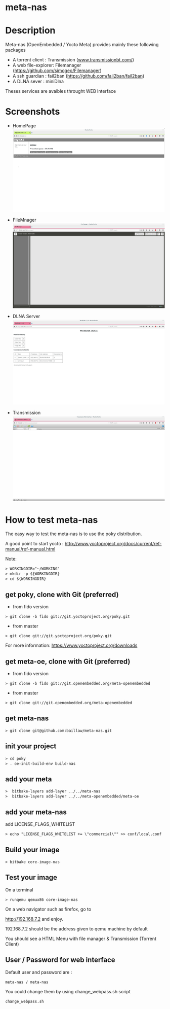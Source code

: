 # meta-nas
# Description

Meta-nas (OpenEmbedded / Yocto Meta) provides mainly these following packages
* A torrent client : Transmission (www.transmissionbt.com/)
* A web file-explorer: Filemanager (https://github.com/simogeo/Filemanager)
* A ssh guardian : fail2ban (https://github.com/fail2ban/fail2ban)
* A DLNA sever : miniDlna

Theses services are avaibles throught WEB Interface

# Screenshots
* HomePage
![HOMEPAGE](https://raw.githubusercontent.com/baillaw/meta-nas/master/screenshots/Homepage.jpg)

* FileMnager
![FILEMANAGER](https://raw.githubusercontent.com/baillaw/meta-nas/master/screenshots/FilesManager.jpg)

* DLNA Server
![DLNA Server status ](https://raw.githubusercontent.com/baillaw/meta-nas/master/screenshots/DLNA.jpg)

* Transmission
![TRANSMISSION](https://raw.githubusercontent.com/baillaw/meta-nas/master/screenshots/Transmission.jpg)

# How to test meta-nas
The easy way to test the meta-nas is to use the poky distribution.

A good point to start yocto :
 http://www.yoctoproject.org/docs/current/ref-manual/ref-manual.html

Note:
```text
> WORKINGDIR="~/WORKING"
> mkdir -p ${WORKINGDIR}
> cd ${WORKINGDIR}
```
## get poky, clone with Git (preferred)
* from fido version
```text
> git clone -b fido git://git.yoctoproject.org/poky.git
```

* from master
```text
> git clone git://git.yoctoproject.org/poky.git
```
For more information:
 https://www.yoctoproject.org/downloads
 
## get meta-oe, clone with Git (preferred)

* from fido version
```text
> git clone -b fido git://git.openembedded.org/meta-openembedded
```

* from master
```text
> git clone git://git.openembedded.org/meta-openembedded
```

## get meta-nas
```text
> git clone git@github.com:baillaw/meta-nas.git
```

## init your project
```text
> cd poky
> . oe-init-build-env build-nas
```
## add your meta
```text
>  bitbake-layers add-layer ../../meta-nas
>  bitbake-layers add-layer ../../meta-openembedded/meta-oe

```

## add your meta-nas
add LICENSE_FLAGS_WHITELIST
```text
> echo "LICENSE_FLAGS_WHITELIST += \"commercial\"" >> conf/local.conf
```


## Build your image
```text
> bitbake core-image-nas 
```
## Test your image
On a terminal
```text
> runqemu qemux86 core-image-nas
```

On a web navigator such as firefox, go to

http://192.168.7.2 and enjoy.

192.168.7.2 should be the address given to qemu machine by default

You should see a HTML Menu with file manager & Transmission (Torrent Client)

## User / Password for web interface

Default user and password are : 
```text
meta-nas / meta-nas
```

You could change them by using change_webpass.sh script
```text
change_webpass.sh
```
